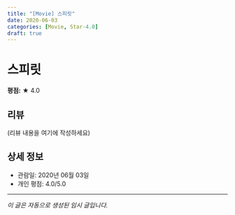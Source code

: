 ```yaml
---
title: "[Movie] 스피릿"
date: 2020-06-03
categories: [Movie, Star-4.0]
draft: true
---
```


# 스피릿

**평점:** ★ 4.0

## 리뷰

(리뷰 내용을 여기에 작성하세요)

## 상세 정보

- 관람일: 2020년 06월 03일
- 개인 평점: 4.0/5.0

---

*이 글은 자동으로 생성된 임시 글입니다.*
